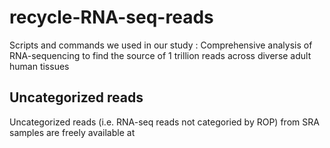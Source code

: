 # recycle-RNA-seq-reads
Scripts and commands we used in our study : Comprehensive analysis of RNA-sequencing to find the source of 1 trillion reads across diverse adult human tissues


## Uncategorized reads  

Uncategorized reads (i.e. RNA-seq reads not categoried by ROP) from SRA samples are freely available at 
